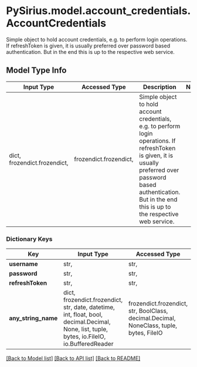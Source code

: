 # PySirius.model.account_credentials.AccountCredentials

Simple object to hold account credentials, e.g. to perform login operations.  If refreshToken is given, it is usually preferred over password based authentication.  But in the end this is up to the respective web service.

## Model Type Info
Input Type | Accessed Type | Description | Notes
------------ | ------------- | ------------- | -------------
dict, frozendict.frozendict,  | frozendict.frozendict,  | Simple object to hold account credentials, e.g. to perform login operations.  If refreshToken is given, it is usually preferred over password based authentication.  But in the end this is up to the respective web service. | 

### Dictionary Keys
Key | Input Type | Accessed Type | Description | Notes
------------ | ------------- | ------------- | ------------- | -------------
**username** | str,  | str,  |  | [optional] 
**password** | str,  | str,  |  | [optional] 
**refreshToken** | str,  | str,  |  | [optional] 
**any_string_name** | dict, frozendict.frozendict, str, date, datetime, int, float, bool, decimal.Decimal, None, list, tuple, bytes, io.FileIO, io.BufferedReader | frozendict.frozendict, str, BoolClass, decimal.Decimal, NoneClass, tuple, bytes, FileIO | any string name can be used but the value must be the correct type | [optional]

[[Back to Model list]](../../README.md#documentation-for-models) [[Back to API list]](../../README.md#documentation-for-api-endpoints) [[Back to README]](../../README.md)

